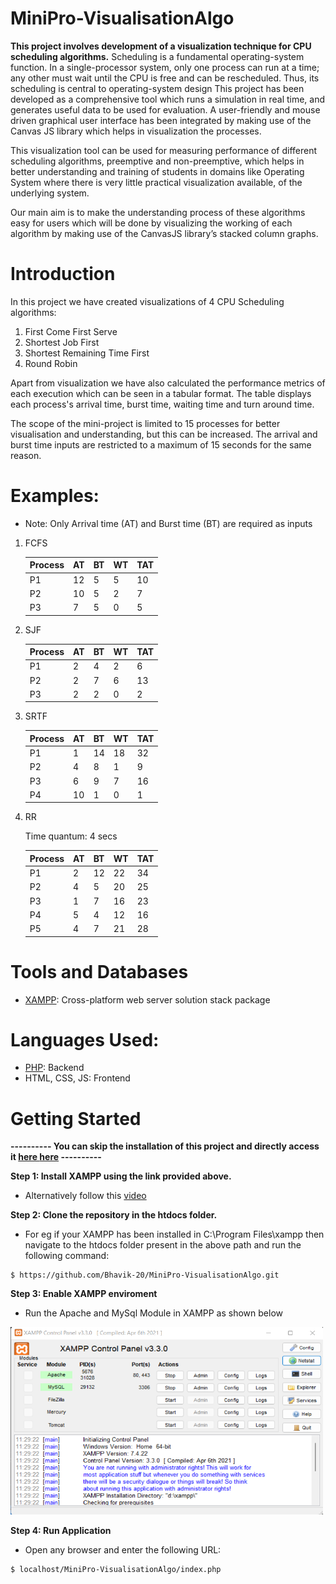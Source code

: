 # MiniPro-VisualisationAlgo
<!-- Mini Project Sem 6 : CPU Scheduling Algorithms Visualisation -->

**This project involves development of a visualization technique for CPU scheduling algorithms.** 
Scheduling is a fundamental operating-system function. In a single-processor system, only one process can run at a time; any other must wait until the CPU is free and can be rescheduled. Thus, its scheduling is central to operating-system design
This project has been developed as a comprehensive tool which runs a simulation in real time, and generates useful data to be used for evaluation. A user-friendly and mouse driven graphical user interface has been integrated by making use of the Canvas JS library which helps in visualization the processes. 

This visualization tool can be used for measuring performance of different scheduling algorithms, preemptive and non-preemptive, which helps in better understanding and training of students in domains like Operating System where there is very little practical visualization available, of the underlying system.

Our main aim is to make the understanding process of these algorithms easy for users which will be done by visualizing the working of each algorithm by making use of the CanvasJS library’s stacked column graphs.

# Introduction
In this project we have created visualizations of 4 CPU Scheduling algorithms:
1. First Come First Serve
2. Shortest Job First
3. Shortest Remaining Time First
4. Round Robin

Apart from visualization we have also calculated the performance metrics of each execution which can be seen in a tabular format. The table displays each process's arrival time, burst time, waiting time and turn around time. 

The scope of the mini-project is limited to 15 processes for better visualisation and understanding, but this can be increased. The arrival and burst time inputs are restricted to a maximum of 15 seconds for the same reason.

# Examples:
* Note: Only Arrival time (AT) and Burst time (BT) are required as inputs

1. FCFS

   | Process | AT | BT | WT | TAT |
   |---------|----|----|----|-----|
   |   P1    | 12 |  5 |  5 |  10 |
   |   P2    | 10 |  5 |  2 |   7 |
   |   P3    |  7 |  5 |  0 |   5 |

2. SJF

   | Process | AT | BT | WT | TAT |
   |---------|----|----|----|-----|
   |   P1    |  2 |  4 |  2 |   6 |
   |   P2    |  2 |  7 |  6 |  13 |
   |   P3    |  2 |  2 |  0 |   2 |
   
3. SRTF
   
   | Process | AT | BT | WT | TAT |
   |---------|----|----|----|-----|
   |   P1    |  1 | 14 | 18 |  32 |
   |   P2    |  4 |  8 |  1 |   9 |
   |   P3    |  6 |  9 |  7 |  16 |
   |   P4    | 10 |  1 |  0 |   1 |

4. RR

    Time quantum: 4 secs

   | Process | AT | BT | WT | TAT |
   |---------|----|----|----|-----|
   |   P1    |  2 | 12 | 22 |  34 |
   |   P2    |  4 |  5 | 20 |  25 |
   |   P3    |  1 |  7 | 16 |  23 |
   |   P4    |  5 |  4 | 12 |  16 |
   |   P5    |  4 |  7 | 21 |  28 |

# Tools and Databases
* [XAMPP](https://www.apachefriends.org/download.html): Cross-platform web server solution stack package 
<!-- * [MySQL](https://dev.mysql.com/doc/mysql-installation-excerpt/5.7/en/) -->

# Languages Used:
* [PHP](https://www.php.net/): Backend
* HTML, CSS, JS: Frontend

# Getting Started

**---------- You can skip the installation of this project and directly access it <a href= "https://visualization-of-algos.herokuapp.com/" target="_blank"> here </a> [here](https://visualization-of-algos.herokuapp.com/) ----------**


**Step 1: Install XAMPP using the link provided above.**
* Alternatively follow this [video](https://www.youtube.com/watch?v=O6T8YPUmyj8)

**Step 2: Clone the repository in the htdocs folder.**
* For eg if your XAMPP has been installed in C:\Program Files\xampp then navigate to the htdocs folder present in the above path and run the following command:

```
$ https://github.com/Bhavik-20/MiniPro-VisualisationAlgo.git
```

**Step 3: Enable XAMPP enviroment**
* Run the Apache and MySql Module in XAMPP as shown below
<img src ="readme-contents/st3-Xampp.png" width = "500" height = "300">
<!-- ![](readme-contents/st3-Xampp.png) -->

**Step 4: Run Application**
* Open any browser and enter the following URL:
```
$ localhost/MiniPro-VisualisationAlgo/index.php
```
